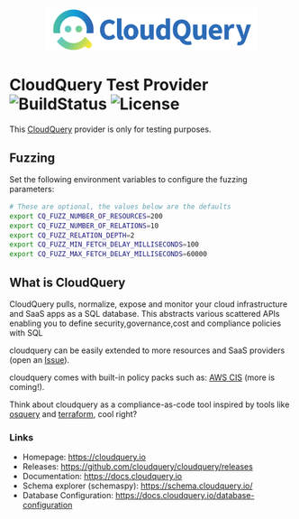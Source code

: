 <p align="center">
<a href="https://cloudquery.io">
<img alt="cloudquery logo" width=75% src="https://github.com/cloudquery/cloudquery/raw/main/docs/images/logo.png" />
</a>
</p>

CloudQuery Test Provider ![BuildStatus](https://img.shields.io/github/workflow/status/cloudquery/cq-provider-fuzz/test?style=flat-square) ![License](https://img.shields.io/github/license/cloudquery/cloudquery?style=flat-square)
==================================

This [CloudQuery](https://github.com/cloudquery/cloudquery) provider is only for testing purposes.

## Fuzzing

Set the following environment variables to configure the fuzzing parameters:

```bash
# These are optional, the values below are the defaults
export CQ_FUZZ_NUMBER_OF_RESOURCES=200
export CQ_FUZZ_NUMBER_OF_RELATIONS=10
export CQ_FUZZ_RELATION_DEPTH=2
export CQ_FUZZ_MIN_FETCH_DELAY_MILLISECONDS=100
export CQ_FUZZ_MAX_FETCH_DELAY_MILLISECONDS=60000
```

## What is CloudQuery

CloudQuery pulls, normalize, expose and monitor your cloud infrastructure and SaaS apps as a SQL database.
This abstracts various scattered APIs enabling you to define security,governance,cost and compliance policies with SQL

cloudquery can be easily extended to more resources and SaaS providers (open an [Issue](https://github.com/cloudquery/cloudquery/issues)).

cloudquery comes with built-in policy packs such as: [AWS CIS](#running-policy-packs) (more is coming!).

Think about cloudquery as a compliance-as-code tool inspired by tools like [osquery](https://github.com/osquery/osquery)
and [terraform](https://github.com/hashicorp/terraform), cool right?

### Links
* Homepage: https://cloudquery.io
* Releases: https://github.com/cloudquery/cloudquery/releases
* Documentation: https://docs.cloudquery.io
* Schema explorer (schemaspy): https://schema.cloudquery.io/
* Database Configuration: https://docs.cloudquery.io/database-configuration
